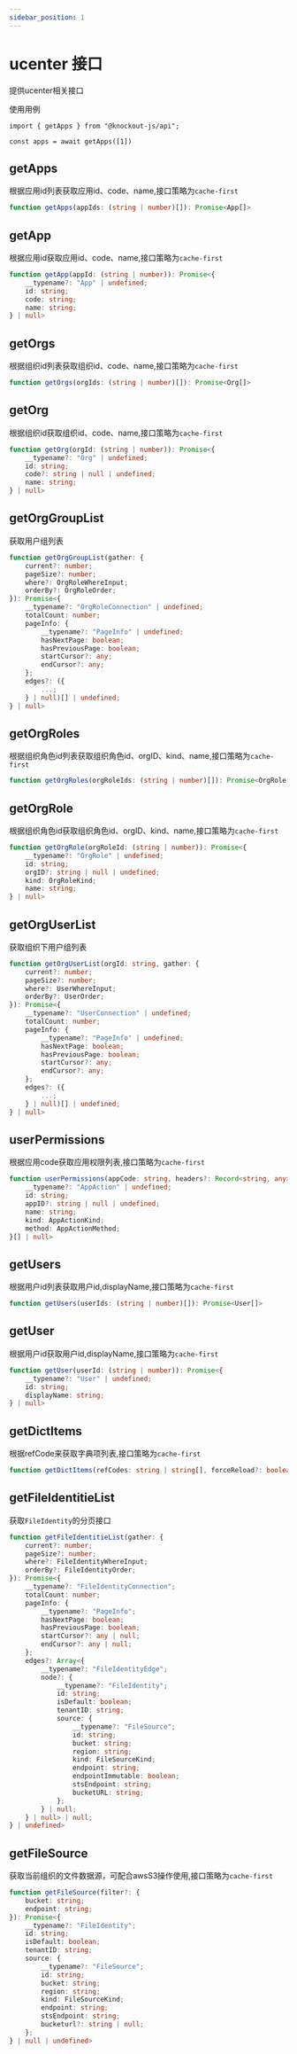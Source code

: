 ```yaml
---
sidebar_position: 1
---
```

# ucenter 接口

提供ucenter相关接口

使用用例

```tsx title=app.ts
import { getApps } from "@knockout-js/api";

const apps = await getApps([1])
```

## getApps

根据应用id列表获取应用id、code、name,接口策略为`cache-first`

```ts
function getApps(appIds: (string | number)[]): Promise<App[]>
```


## getApp

根据应用id获取应用id、code、name,接口策略为`cache-first`

```ts
function getApp(appId: (string | number)): Promise<{
    __typename?: "App" | undefined;
    id: string;
    code: string;
    name: string;
} | null>
```


## getOrgs

根据组织id列表获取组织id、code、name,接口策略为`cache-first`

```ts
function getOrgs(orgIds: (string | number)[]): Promise<Org[]>
```

## getOrg

根据组织id获取组织id、code、name,接口策略为`cache-first`


```ts
function getOrg(orgId: (string | number)): Promise<{
    __typename?: "Org" | undefined;
    id: string;
    code?: string | null | undefined;
    name: string;
} | null>
```


## getOrgGroupList

获取用户组列表


```ts
function getOrgGroupList(gather: {
    current?: number;
    pageSize?: number;
    where?: OrgRoleWhereInput;
    orderBy?: OrgRoleOrder;
}): Promise<{
    __typename?: "OrgRoleConnection" | undefined;
    totalCount: number;
    pageInfo: {
        __typename?: "PageInfo" | undefined;
        hasNextPage: boolean;
        hasPreviousPage: boolean;
        startCursor?: any;
        endCursor?: any;
    };
    edges?: ({
        ...;
    } | null)[] | undefined;
} | null>
```


## getOrgRoles

根据组织角色id列表获取组织角色id、orgID、kind、name,接口策略为`cache-first`

```ts
function getOrgRoles(orgRoleIds: (string | number)[]): Promise<OrgRole[]>
```


## getOrgRole

根据组织角色id获取组织角色id、orgID、kind、name,接口策略为`cache-first`

```ts
function getOrgRole(orgRoleId: (string | number)): Promise<{
    __typename?: "OrgRole" | undefined;
    id: string;
    orgID?: string | null | undefined;
    kind: OrgRoleKind;
    name: string;
} | null>
```


## getOrgUserList

获取组织下用户组列表


```ts
function getOrgUserList(orgId: string, gather: {
    current?: number;
    pageSize?: number;
    where?: UserWhereInput;
    orderBy?: UserOrder;
}): Promise<{
    __typename?: "UserConnection" | undefined;
    totalCount: number;
    pageInfo: {
        __typename?: "PageInfo" | undefined;
        hasNextPage: boolean;
        hasPreviousPage: boolean;
        startCursor?: any;
        endCursor?: any;
    };
    edges?: ({
        ...;
    } | null)[] | undefined;
} | null>
```


## userPermissions

根据应用code获取应用权限列表,接口策略为`cache-first`

```ts
function userPermissions(appCode: string, headers?: Record<string, any>): Promise<{
    __typename?: "AppAction" | undefined;
    id: string;
    appID?: string | null | undefined;
    name: string;
    kind: AppActionKind;
    method: AppActionMethod;
}[] | null>
```


## getUsers

根据用户id列表获取用户id,displayName,接口策略为`cache-first`

```ts
function getUsers(userIds: (string | number)[]): Promise<User[]>
```

## getUser

根据用户id获取用户id,displayName,接口策略为`cache-first`

```ts
function getUser(userId: (string | number)): Promise<{
    __typename?: "User" | undefined;
    id: string;
    displayName: string;
} | null>
```

## getDictItems

根据refCode来获取字典项列表,接口策略为`cache-first`


```ts
function getDictItems(refCodes: string | string[], forceReload?: boolean): Promise<AppDictItem[]>:AppDictItem[]
```


## getFileIdentitieList

获取`FileIdentity`的分页接口

```ts
function getFileIdentitieList(gather: {
    current?: number;
    pageSize?: number;
    where?: FileIdentityWhereInput;
    orderBy?: FileIdentityOrder;
}): Promise<{
    __typename?: "FileIdentityConnection";
    totalCount: number;
    pageInfo: {
        __typename?: "PageInfo";
        hasNextPage: boolean;
        hasPreviousPage: boolean;
        startCursor?: any | null;
        endCursor?: any | null;
    };
    edges?: Array<{
        __typename?: "FileIdentityEdge";
        node?: {
            __typename?: "FileIdentity";
            id: string;
            isDefault: boolean;
            tenantID: string;
            source: {
                __typename?: "FileSource";
                id: string;
                bucket: string;
                region: string;
                kind: FileSourceKind;
                endpoint: string;
                endpointImmutable: boolean;
                stsEndpoint: string;
                bucketURL: string;
            };
        } | null;
    } | null> | null;
} | undefined>
```

## getFileSource

获取当前组织的文件数据源，可配合awsS3操作使用,接口策略为`cache-first`

```ts
function getFileSource(filter?: {
    bucket: string;
    endpoint: string;
}): Promise<{
    __typename?: "FileIdentity";
    id: string;
    isDefault: boolean;
    tenantID: string;
    source: {
        __typename?: "FileSource";
        id: string;
        bucket: string;
        region: string;
        kind: FileSourceKind;
        endpoint: string;
        stsEndpoint: string;
        bucketurl?: string | null;
    };
} | null | undefined>
```


